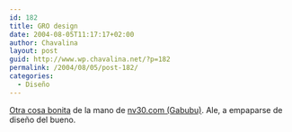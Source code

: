 ```yaml
---
id: 182
title: GRO design
date: 2004-08-05T11:17:17+02:00
author: Chavalina
layout: post
guid: http://www.wp.chavalina.net/?p=182
permalink: /2004/08/05/post-182/
categories:
  - Diseño
---
```

<a href=http://www.grodesign.nl/ target=&prime;_blank&prime;>Otra cosa bonita</a> de la mano de <a href=http://www.nv30.com/mt/archives//diseno/\_diseno\_gro\_.php target=&prime;\_blank&prime;>nv30.com (Gabubu)</a>. Ale, a empaparse de diseño del bueno.